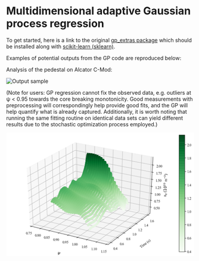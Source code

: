 # Multidimensional adaptive Gaussian process regression

To get started, here is a link to the original [gp_extras package](https://github.com/jmetzen/gp_extras) which should be installed along with [scikit-learn (sklearn)](https://github.com/scikit-learn/scikit-learn). 

Examples of potential outputs from the GP code are reproduced below: 

Analysis of the pedestal on Alcator C-Mod:

![Output sample](https://github.com/AbhilashMathews/gp_extras_applications/blob/master/outputs/2D-GPR-1160718013.gif)

(Note for users: GP regression cannot fix the observed data, e.g. outliers at ψ < 0.95 towards the core breaking monotonicity. Good measurements with preprocessing will correspondingly help provide good fits, and the GP will help quantify what is already captured. Additionally, it is worth noting that running the same fitting routine on identical data sets can yield different results due to the stochastic optimization process employed.)

![alt tag](https://github.com/AbhilashMathews/gp_extras_applications/blob/master/outputs/2D-GPR_n.png)
